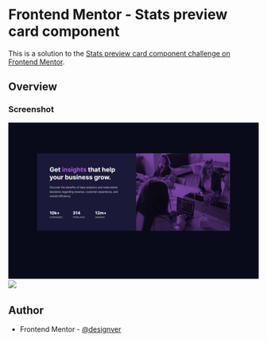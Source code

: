 # Frontend Mentor - Stats preview card component

This is a solution to the [Stats preview card component challenge on Frontend Mentor](https://www.frontendmentor.io/challenges/stats-preview-card-component-8JqbgoU62). 

## Overview

### Screenshot

![](images/screenshot.png)
![](images/screensho2.png)

## Author

- Frontend Mentor - [@designver](https://www.frontendmentor.io/profile/designver)